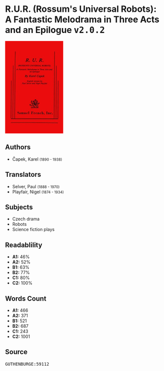 # R.U.R. (Rossum's Universal Robots): A Fantastic Melodrama in Three Acts and an Epilogue <kbd>v2.0.2</kbd>

![](./cover.medium.jpg "")

## Authors


 - Čapek, Karel <small>(1890 - 1938)</small>

## Translators


 - Selver, Paul <small>(1888 - 1970)</small>
 - Playfair, Nigel <small>(1874 - 1934)</small>

## Subjects


 - Czech drama
 - Robots
 - Science fiction plays

## Readablility


 - **A1:** 46%
 - **A2:** 52%
 - **B1:** 63%
 - **B2:** 77%
 - **C1:** 80%
 - **C2:** 100%

## Words Count


 - **A1:** 466
 - **A2:** 371
 - **B1:** 521
 - **B2:** 687
 - **C1:** 243
 - **C2:** 1001

## Source


<kbd>GUTHENBURGE:59112</kbd>
